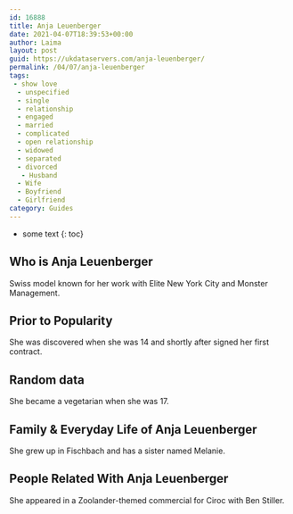 ```yaml
---
id: 16888
title: Anja Leuenberger
date: 2021-04-07T18:39:53+00:00
author: Laima
layout: post
guid: https://ukdataservers.com/anja-leuenberger/
permalink: /04/07/anja-leuenberger
tags:
 - show love
  - unspecified
  - single
  - relationship
  - engaged
  - married
  - complicated
  - open relationship
  - widowed
  - separated
  - divorced
   - Husband
  - Wife
  - Boyfriend
  - Girlfriend
category: Guides
---
```


* some text
{: toc}


## Who is Anja Leuenberger
                  
                  
                  
Swiss model known for her work with Elite New York City and Monster Management. 
                  
              
            
              
            
                
                
                
## Prior to Popularity
                  
                  
                  
She was discovered when she was 14 and shortly after signed her first contract. 
                  
              
            
              
            
                
                
                
## Random data
                  
                  
                  
She became a vegetarian when she was 17. 
                  
              
            
              
            
                
                
                
## Family & Everyday Life of Anja Leuenberger
                  
                  
                  
She grew up in Fischbach and has a sister named Melanie. 
                  
              
            
              
            
                
                
                
## People Related With Anja Leuenberger
                  
                  
                  
She appeared in a Zoolander-themed commercial for Ciroc with Ben Stiller. 
                  
              
            
              
            
                
              
            
              
              
            
            
              
            
          
          
          
